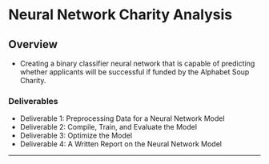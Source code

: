 # Neural Network Charity Analysis

## Overview
 - Creating a binary classifier neural network that is capable of predicting whether applicants will be successful if funded by the Alphabet Soup Charity.
### Deliverables 
 - Deliverable 1: Preprocessing Data for a Neural Network Model
 - Deliverable 2: Compile, Train, and Evaluate the Model
 - Deliverable 3: Optimize the Model
 - Deliverable 4: A Written Report on the Neural Network Model
-------------
